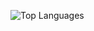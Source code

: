 ![Top Languages](https://github-readme-stats.vercel.app/api/top-langs/?username=untitled-1111&theme=dark&border_radius=30)
